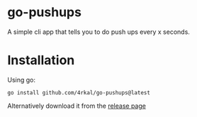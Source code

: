 # go-pushups
A simple cli app that tells you to do push ups every x seconds.

# Installation
Using go:

`go install github.com/4rkal/go-pushups@latest`

Alternatively download it from the [release page](https://github.com/4rkal/go-pushups/releases) 

